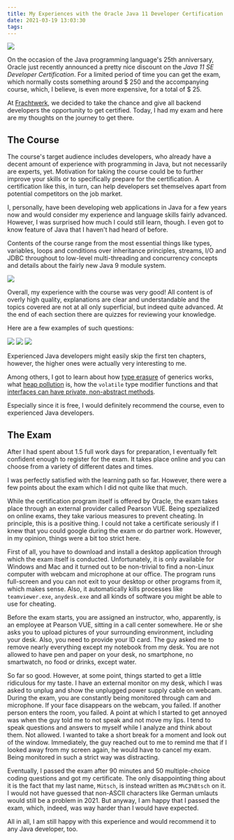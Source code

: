 ```yaml
---
title: My Experiences with the Oracle Java 11 Developer Certification
date: 2021-03-19 13:03:30
tags:
---
```


![](https://apps.muetsch.io/images/o:auto/rs,s:640?image=https://muetsch.io/images/java_cert2.png)

On the occasion of the Java programming language's 25th anniversary, Oracle just recently announced a pretty nice discount on the _Java 11 SE Developer Certification_. For a limited period of time you can get the exam, which normally costs something around $ 250 and the accompanying course, which, I believe, is even more expensive, for a total of $ 25.

 At [Frachtwerk](https://frachtwerk.de), we decided to take the chance and give all backend developers the opportunity to get certified. Today, I had my exam and here are my thoughts on the journey to get there.

## The Course
The course's target audience includes developers, who already have a decent amount of experience with programming in Java, but not necessarily are experts, yet. Motivation for taking the course could be to further improve your skills or to specifically prepare for the certification. A certification like this, in turn, can help developers set themselves apart from potential competitors on the job market.

I, personally, have been developing web applications in Java for a few years now and would consider my experience and language skills fairly advanced. However, I was surprised how much I could still learn, though. I even got to know feature of Java that I haven't had heard of before.

Contents of the course range from the most essential things like types, variables, loops and conditions over inheritance principles, streams, I/O and JDBC throughout to low-level multi-threading and concurrency concepts and details about the fairly new Java 9 module system.

![](https://apps.muetsch.io/images/o:auto/rs,s:640?image=https://muetsch.io/images/java_cert1.png)

Overall, my experience with the course was very good! All content is of overly high quality, explanations are clear and understandable and the topics covered are not at all only superficial, but indeed quite advanced. At the end of each section there are quizzes for reviewing your knowledge. 

Here are a few examples of such questions:

![](https://apps.muetsch.io/images/o:auto/rs,s:640?image=https://muetsch.io/images/java_cert6.png)
![](https://apps.muetsch.io/images/o:auto/rs,s:640?image=https://muetsch.io/images/java_cert4.png)
![](https://apps.muetsch.io/images/o:auto/rs,s:640?image=https://muetsch.io/images/java_cert5.png)

Experienced Java developers might easily skip the first ten chapters, however, the higher ones were actually very interesting to me.

Among others, I got to learn about how [type erasure](https://docs.oracle.com/javase/tutorial/java/generics/erasure.html) of generics works, what [heap pollution](https://docs.oracle.com/javase/tutorial/java/generics/nonReifiableVarargsType.html#heap_pollution) is, how the `volatile` type modifier functions and that [interfaces can have private, non-abstract methods](images/java_cert3.png).

Especially since it is free, I would definitely recommend the course, even to experienced Java developers. 

## The Exam
After I had spent about 1.5 full work days for preparation, I eventually felt confident enough to register for the exam. It takes place online and you can choose from a variety of different dates and times. 

I was perfectly satisfied with the learning path so far. However, there were a few points about the exam which I did not quite like that much.

While the certification program itself is offered by Oracle, the exam takes place through an external provider called Pearson VUE. Being spezialized on online exams, they take various measures to prevent cheating. In principle, this is a positive thing. I could not take a certificate seriously if I knew that you could google during the exam or do partner work. However, in my opinion, things were a bit too strict here.

First of all, you have to download and install a desktop application through which the exam itself is conducted. Unfortunately, it is only available for Windows and Mac and it turned out to be non-trivial to find a non-Linux computer with webcam and microphone at our office. The program runs full-screen and you can not exit to your desktop or other programs from it, which makes sense. Also, it automatically kills processes like `teamviewer.exe`, `anydesk.exe` and all kinds of software you might be able to use for cheating. 

Before the exam starts, you are assigned an instructor, who, apparently, is an employee at Pearson VUE, sitting in a call center somewhere. He or she asks you to upload pictures of your surrounding environment, including your desk. Also, you need to provide your ID card. The guy asked me to remove nearly everything except my notebook from my desk. You are not allowed to have pen and paper on your desk, no smartphone, no smartwatch, no food or drinks, except water. 

So far so good. However, at some point, things started to get a little ridiculous for my taste. I have an external monitor on my desk, which I was asked to unplug and show the unplugged power supply cable on webcam. During the exam, you are constantly being monitored through cam and microphone. If your face disappears on the webcam, you failed. If another person enters the room, you failed. A point at which I started to get annoyed was when the guy told me to not speak and not move my lips. I tend to speak questions and answers to myself while I analyze and think about them. Not allowed. I wanted to take a short break for a moment and look out of the window. Immediately, the guy reached out to me to remind me that if I looked away from my screen again, he would have to cancel my exam. Being monitored in such a strict way was distracting. 

Eventually, I passed the exam after 90 minutes and 50 multiple-choice coding questions and got my certificate. The only disappointing thing about it is the fact that my last name, `Mütsch`, is instead written as `M%C3%Btsch` on it. I would not have guessed that non-ASCII characters like German umlauts would still be a problem in 2021. But anyway, I am happy that I passed the exam, which, indeed, was way harder than I would have expected.

All in all, I am still happy with this experience and would recommend it to any Java developer, too. 